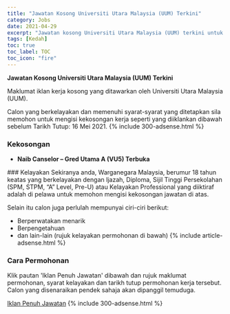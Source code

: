 ```yaml
---
title: "Jawatan Kosong Universiti Utara Malaysia (UUM) Terkini" 
category: Jobs 
date: 2021-04-29 
excerpt: "Jawatan kosong Universiti Utara Malaysia (UUM) terkini untuk kekosongan Naib Canselor – Gred Utama A (VU5) Terbuka" 
tags: [Kedah] 
toc: true 
toc_label: TOC 
toc_icon: "fire" 
--- 
```


**Jawatan Kosong Universiti Utara Malaysia (UUM) Terkini**

Maklumat iklan kerja kosong yang ditawarkan oleh Universiti Utara Malaysia (UUM). 

Calon yang berkelayakan dan memenuhi syarat-syarat yang ditetapkan sila memohon untuk mengisi kekosongan kerja seperti yang diiklankan dibawah sebelum Tarikh Tutup: 16 Mei 2021. 
{% include 300-adsense.html %} 
### Kekosongan 
<ul>
<li><strong>Naib Canselor &#8211; Gred Utama A (VU5) Terbuka</strong></li>
</ul> 
### Kelayakan 
Sekiranya anda, Warganegara Malaysia, berumur 18 tahun keatas yang berkelayakan dengan Ijazah, Diploma, Sijil Tinggi Persekolahan (SPM, STPM, “A” Level, Pre-U) atau Kelayakan Professional yang diiktiraf adalah di pelawa untuk memohon mengisi kekosongan jawatan di atas.

Selain itu calon juga perlulah mempunyai ciri-ciri berikut:
- Berperwatakan menarik
- Berpengetahuan
- dan lain-lain (rujuk kelayakan permohonan di bawah) 
{% include article-adsense.html %} 
### Cara Permohonan 
Klik pautan 'Iklan Penuh Jawatan' dibawah dan rujuk maklumat permohonan, syarat kelayakan dan tarikh tutup permohonan kerja tersebut.
Calon yang disenaraikan pendek sahaja akan dipanggil temuduga.

<a href="http://infokerjaya.org/wp-content/uploads/2021/04/Iklan-jawatan-UUM.pdf" class="btn btn--info" target="_blank" rel="nofollow noopenner">Iklan Penuh Jawatan</a> 
{% include 300-adsense.html %} 